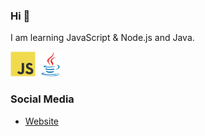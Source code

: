 ### Hi 👋

I am learning JavaScript & Node.js and Java.

<img height="40" src="https://raw.githubusercontent.com/devicons/devicon/master/icons/javascript/javascript-original.svg"> <img height="40" src="https://raw.githubusercontent.com/devicons/devicon/master/icons/java/java-original.svg">

### Social Media

* [Website](https://me.ntwz.ru/)
